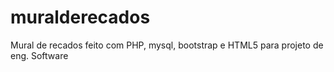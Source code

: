 # muralderecados
Mural de recados feito com PHP, mysql, bootstrap e HTML5 para projeto de eng. Software

